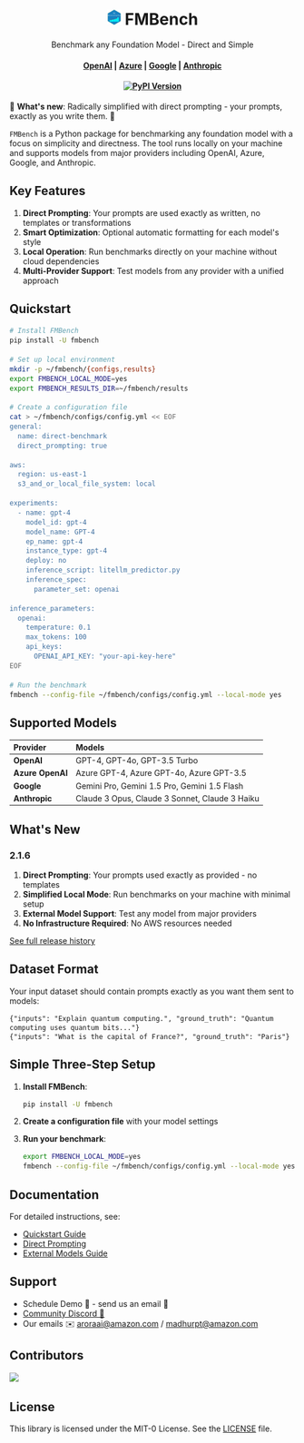 <h1 align="center">
        <img src="https://github.com/aws-samples/foundation-model-benchmarking-tool/blob/main/img/fmbt-small.png?raw=true" width="25"></img> FMBench
</h1>

<p align="center">
    <p align="center">Benchmark any Foundation Model - Direct and Simple
    <br>
</p>
<h4 align="center"><a href="" target="_blank">OpenAI</a> | <a href="" target="_blank">Azure</a> | <a href="" target="_blank">Google</a> | <a href="" target="_blank">Anthropic</a></h4>
<h4 align="center">
    <a href="https://pypi.org/project/fmbench/" target="_blank">
        <img src="https://img.shields.io/pypi/v/fmbench.svg" alt="PyPI Version">
    </a>    
</h4>


🚨 **What's new**: Radically simplified with direct prompting - your prompts, exactly as you write them. 🚨

`FMBench` is a Python package for benchmarking any foundation model with a focus on simplicity and directness. The tool runs locally on your machine and supports models from major providers including OpenAI, Azure, Google, and Anthropic.

## Key Features

1. **Direct Prompting**: Your prompts are used exactly as written, no templates or transformations
2. **Smart Optimization**: Optional automatic formatting for each model's style
3. **Local Operation**: Run benchmarks directly on your machine without cloud dependencies
4. **Multi-Provider Support**: Test models from any provider with a unified approach

## Quickstart

```bash
# Install FMBench
pip install -U fmbench

# Set up local environment
mkdir -p ~/fmbench/{configs,results}
export FMBENCH_LOCAL_MODE=yes
export FMBENCH_RESULTS_DIR=~/fmbench/results

# Create a configuration file
cat > ~/fmbench/configs/config.yml << EOF
general:
  name: direct-benchmark
  direct_prompting: true

aws:
  region: us-east-1
  s3_and_or_local_file_system: local

experiments:
  - name: gpt-4
    model_id: gpt-4
    model_name: GPT-4
    ep_name: gpt-4
    instance_type: gpt-4
    deploy: no
    inference_script: litellm_predictor.py
    inference_spec:
      parameter_set: openai

inference_parameters:
  openai:
    temperature: 0.1
    max_tokens: 100
    api_keys:
      OPENAI_API_KEY: "your-api-key-here"
EOF

# Run the benchmark
fmbench --config-file ~/fmbench/configs/config.yml --local-mode yes
```

## Supported Models

| Provider                      | Models                                     |
|:------------------------------|:-------------------------------------------|
| **OpenAI**                    | GPT-4, GPT-4o, GPT-3.5 Turbo              |
| **Azure OpenAI**              | Azure GPT-4, Azure GPT-4o, Azure GPT-3.5   |
| **Google**                    | Gemini Pro, Gemini 1.5 Pro, Gemini 1.5 Flash|
| **Anthropic**                 | Claude 3 Opus, Claude 3 Sonnet, Claude 3 Haiku |

## What's New

### 2.1.6

1. **Direct Prompting**: Your prompts used exactly as provided - no templates
2. **Simplified Local Mode**: Run benchmarks on your machine with minimal setup
3. **External Model Support**: Test any model from major providers
4. **No Infrastructure Required**: No AWS resources needed

[See full release history](./release_history.md)

## Dataset Format

Your input dataset should contain prompts exactly as you want them sent to models:

```jsonl
{"inputs": "Explain quantum computing.", "ground_truth": "Quantum computing uses quantum bits..."}
{"inputs": "What is the capital of France?", "ground_truth": "Paris"}
```

## Simple Three-Step Setup

1. **Install FMBench**:
   ```bash
   pip install -U fmbench
   ```

2. **Create a configuration file** with your model settings

3. **Run your benchmark**:
   ```bash
   export FMBENCH_LOCAL_MODE=yes
   fmbench --config-file ~/fmbench/configs/config.yml --local-mode yes
   ```

## Documentation

For detailed instructions, see:
- [Quickstart Guide](https://aws-samples.github.io/foundation-model-benchmarking-tool/quickstart.html)
- [Direct Prompting](https://aws-samples.github.io/foundation-model-benchmarking-tool/direct_prompting.html)
- [External Models Guide](https://aws-samples.github.io/foundation-model-benchmarking-tool/external_models.md)

## Support

- Schedule Demo 👋 - send us an email 🙂
- [Community Discord 💭](https://discord.gg/ydXV8mYFtF)
- Our emails ✉️ aroraai@amazon.com / madhurpt@amazon.com


## Contributors

<a href="https://github.com/aws-samples/foundation-model-benchmarking-tool/graphs/contributors">
  <img src="https://contrib.rocks/image?repo=aws-samples/foundation-model-benchmarking-tool" />
</a>

## License

This library is licensed under the MIT-0 License. See the [LICENSE](./LICENSE) file.